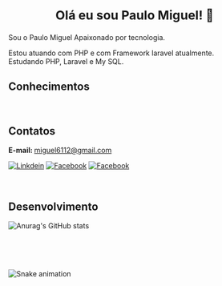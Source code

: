 ### <div align="center"><h2>Olá eu sou <strong> Paulo Miguel!</strong> 👋</h2></div>


Sou o Paulo Miguel Apaixonado por tecnologia. 

Estou atuando com PHP e com Framework laravel atualmente.   
Estudando PHP, Laravel e My SQL.





## <h2>Conhecimentos</h2>
<img alt="" src="https://img.shields.io/badge/C%23-239120?style=for-the-badge&logo=c-sharp&logoColor=white"/>
<img  alt="" src="https://img.shields.io/badge/.NET-5C2D91?style=for-the-badge&logo=.net&logoColor=white"/>
<img  alt="" src="https://img.shields.io/badge/HTML-239120?style=for-the-badge&logo=html5&logoColor=white"/>
<img  alt="" src="https://img.shields.io/badge/JavaScript-F7DF1E?style=for-the-badge&logo=javascript&logoColor=black"/>
<img  alt="" src="https://img.shields.io/badge/Java-ED8B00?style=for-the-badge&logo=java&logoColor=white"/>
<img  alt="" src="https://img.shields.io/badge/React-20232A?style=for-the-badge&logo=react&logoColor=61DAF"/>
<img  alt="" src="https://img.shields.io/badge/Bootstrap-563D7C?style=for-the-badge&logo=bootstrap&logoColor=white"/>
<img  alt="" src="https://img.shields.io/badge/MySQL-00000F?style=for-the-badge&logo=mysql&logoColor=white"/>




<br/>

## <h2>Contatos</h2>

<strong>E-mail: </strong>miguel6112@gmail.com

[![Linkdein](https://img.shields.io/badge/LinkedIn-0077B5?style=for-the-badge&logo=linkedin&logoColor=white)](http://linkedin.com/in/dev-paulo-miguel)
[![Facebook](https://img.shields.io/badge/Facebook-1877F2?style=for-the-badge&logo=facebook&logoColor=white)](https://www.facebook.com/miguel.paulo.528/)
[![Facebook](https://img.shields.io/badge/Instagram-E4405F?style=for-the-badge&logo=instagram&logoColor=white)](https://www.instagram.com/paulomiguelrs/)

<br/>

## <h2>Desenvolvimento</h2>

![Anurag's GitHub stats](https://github-readme-stats.vercel.app/api?username=Paulo-Dev1&show_icons=true&theme=tokyonight)

<br/><br/><br/>

![Snake animation](https://github.com/Paulo-Dev1/Paulo-Dev1/blob/output/github-contribution-grid-snake.svg)




